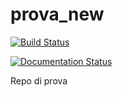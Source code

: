 # prova_new

[![Build Status](https://app.travis-ci.com/lorenzomarini96/prova_new.svg?branch=main)](https://app.travis-ci.com/lorenzomarini96/prova_new)

[![Documentation Status](https://readthedocs.org/projects/prova-new/badge/?version=latest)](https://prova-new.readthedocs.io/en/latest/?badge=latest)

Repo di prova
